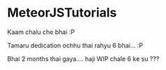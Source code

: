 # MeteorJSTutorials


Kaam chalu che bhai :P

Tamaru dedication ochhu thai rahyu 6 bhai... :P

Bhai 2 months thai gaya.... haji WIP chale 6 ke su ???
